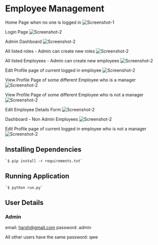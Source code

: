 # Employee Management

Home Page when no one is logged in
![Screenshot-1](screenshots/Screenshot-1.png)

Login Page
![Screenshot-2](screenshots/Screenshot-2.png)

Admin Dashboard
![Screenshot-2](screenshots/Screenshot-3.png)

All listed roles - Admin can create new roles
![Screenshot-2](screenshots/Screenshot-4.png)

All listed Employees - Admin can create new employees
![Screenshot-2](screenshots/Screenshot-5.png)

Edit Profile page of current logged in employee
![Screenshot-2](screenshots/Screenshot-6.png)

View Profile Page of some different Employee who is a manager
![Screenshot-2](screenshots/Screenshot-7.png)

View Profile Page of some different Employee who is not a manager
![Screenshot-2](screenshots/Screenshot-8.png)

Edit Employee Details Form
![Screenshot-2](screenshots/Screenshot-9.png)

Dashboard - Non Admin Employees
![Screenshot-2](screenshots/Screenshot-10.png)

Edit Profile page of current logged in employee who is not a manager
![Screenshot-2](screenshots/Screenshot-11.png)

## Installing Dependencies

    `$ pip install -r requirements.txt`

## Running Application

    `$ python run.py`

## User Details

### Admin
email: harsh@gmail.com
password: admin

All other users have the same password: qwe



